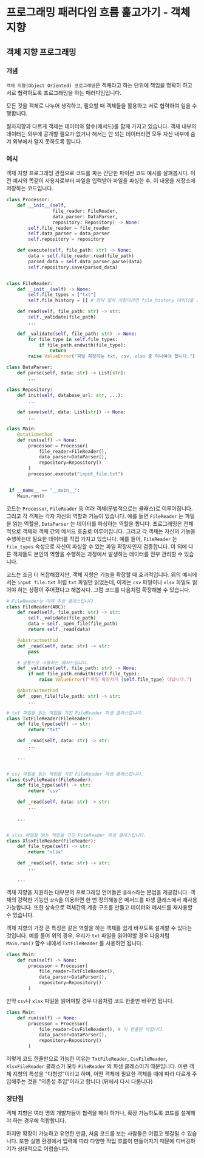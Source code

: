# 프로그래밍 패러다임 흐름 훑고가기 - 객체 지향

## 객체 지향 프로그래밍

### 개념

`객체 지향(Object Oriented) 프로그래밍`은 객체라고 하는 단위에 책임을 명확히 하고 서로 협력하도록 프로그래밍을 하는 패러다임입니다.  

모든 것을 객체로 나누어 생각하고, 필요할 때 객체들을 활용하고 서로 협력하여 일을 수행합니다.

절차지향과 다르게 객체는 데이터와 함수(메서드)를 함께 가지고 있습니다. 객체 내부의 데이터는 외부에 공개할 필요가 없거나 해서는 안 되는 데이터라면 모두 자신 내부에 숨겨 외부에서 알지 못하도록 합니다.

### 예시

객체 지향 프로그래밍 관점으로 코드를 짜는 간단한 파이썬 코드 예시를 살펴봅시다. 이전 예시와 똑같이 사용자로부터 파일을 입력받아 파일을 파싱한 후, 이 내용을 저장소에 저장하는 코드입니다.

```python
class Processor:
    def __init__(self,
                 file_reader: FileReader,
                 data_parser: DataParser,
                 repository: Repository) -> None:
        self.file_reader = file_reader
        self.data_parser = data_parser
        self.repository = repository

    def execute(self, file_path: str) -> None:
        data = self.file_reader.read(file_path)
        parsed_data = self.data_parser.parse(data)
        self.repository.save(parsed_data)


class FileReader:
    def __init__(self) -> None:
        self.file_types = ["txt"]
        self.file_history = [] # 만약 절차 지향이라면 file_history 데이터를 중앙 집중으로 관리하게 됩니다. 

    def read(self, file_path: str) -> str:
        self._validate(file_path)
        ...

    def _validate(self, file_path: str) -> None:
        for file_type in self.file_types:
            if file_path.endwith(file_type):
                return
        raise ValueError("파일 확장자는 txt, csv, xlsx 중 하나여야 합니다.")

class DataParser:
    def parse(self, data: str) -> List[str]:
        ...

class Repository:
    def init(self, database_url: str, ...):
        ...
    
    def save(self, data: List[str]) -> None:
        ...

class Main:
    @staticmethod
    def run(self) -> None:
        processor = Processor(
            file_reader=FileReader(),
            data_parser=DataParser(),
            repository=Repository()
        )
        processor.execute("input_file.txt")


 if __name__ == "__main__":
    Main.run()
```

코드는 `Processor`, `FileReader` 등 여러 객체(문법적으로는 클래스)로 이루어집니다. 그리고 각 객체는 각자 자신의 역할과 기능이 있습니다. 예를 들면 `FileReader` 는 파일을 읽는 역할을, `DataParser` 는 데이터를 파싱하는 역할을 합니다. 프로그래밍은 전체적으로 객체와 객체 간의 메서드 호출로 이루어집니다.
그리고 각 객체는 자신의 기능을 수행하는데 필요한 데이터를 직접 가지고 있습니다. 예를 들어, `FileReader` 는 `file_types` 속성으로 자신이 파싱할 수 있는 파일 확장자인지 검증합니다. 이 외에 다른 객체들도 본인의 역할을 수행하는 과정에서 발생하는 데이터를 전부 관리할 수 있습니다. 

코드는 조금 더 복잡해졌지만, 객체 지향은 기능을 확장할 때 효과적입니다. 
위의 예시에서는 `input_file.txt` 처럼 `txt` 파일만 읽었는데, 이제는 `csv` 파일이나 `xlsx` 파일도 읽어야 하는 상황이 주어졌다고 해봅시다. 그럼 코드를 다음처럼 확장해볼 수 있습니다.

```python
# FileReader는 이제 추상 클래스입니다.
class FileReader(ABC):
    def read(self, file_path: str) -> str:
        self._validate(file_path)
        data = self._open_file(file_path)
        return self._read(data)

    @abstractmethod
    def _read(self, data: str) -> str:
        pass

    # 공통으로 사용하는 메서드입니다.
    def _validate(self, file_path: str) -> None:
        if not file_path.endwith(self.file_type):
            raise ValueError(f"파일 확장자가 {self.file_type} 아닙니다.")

    @abstractmethod
    def _open_file(file_path: str) -> str:
        ...

# txt 파일을 읽는 책임을 가진 FileReader 파생 클래스입니다.
class TxtFileReader(FileReader):
    def file_type(self) -> str:
        return "txt"

    def _read(self, data: str) -> str:
        ...
    
    ...


# csv 파일을 읽는 책임을 가진 FileReader 파생 클래스입니다.
class CsvFileReader(FileReader):
    def file_type(self) -> str:
        return "csv"

    def _read(self, data: str) -> str:
        ...
    
    ...


# xlsx 파일을 읽는 책임을 가진 FileReader 파생 클래스입니다.
class XlsxFileReader(FileReader):
    def file_type(self) -> str:
        return "xlsx"

    def _read(self, data: str) -> str:
        ...

    ...
```

객체 지향을 지원하는 대부분의 프로그래밍 언어들은 `클래스`라는 문법을 제공합니다. 객체의 강력한 기능인 `상속`을 이용하면 한 번 정의해놓은 메서드를 파생 클래스에서 재사용 가능합니다. 또한 상속으로 객체간의 계층 구조를 만들고 데이터와 메서드를 재사용할 수 있습니다.

객체 지향의 가장 큰 특징은 같은 역할을 하는 객체를 쉽게 바꾸도록 설계할 수 있다는 것입니다. 예를 들어 위의 경우, 우리가 `txt` 파일을 읽어야할 경우 다음처럼 `Main.run()` 함수 내에서 `TxtFileReader` 를 사용하면 됩니다.

```python
class Main:
    def run(self) -> None:
        processor = Processor(
            file_reader=TxtFileReader(),
        	data_parser=DataParser(),
            repository=Repository()
        )
```

만약 `csv`나 `xlsx` 파일을 읽어야할 경우 다음처럼 코드 한줄만 바꾸면 됩니다.

```python
class Main:
    def run(self) -> None:
        processor = Processor(
            file_reader=CsvFileReader(), # 이 한줄만 바뀝니다.
        	data_parser=DataParser(),  
            repository=Repository()
        )
```

이렇게 코드 한줄만으로 가능한 이유는 `TxtFileReader`, `CsvFileReader`, `XlsxFileReader` 클래스가 모두 `FileReader` 의 파생 클래스이기 때문입니다. 이런 객체 지향의 특성을 "다형성"이라고 하며, 어떤 객체에 필요한 객체를 때에 따라 다르게 주입해주는 것을 "의존성 주입"이라고 합니다 (뒤에서 다시 다룹니다)

### 장단점

객체 지향은 여러 명의 개발자들이 협력을 해야 하거나, 확장 가능하도록 코드를 설계해야 하는 경우에 적합합니다.

하지만 확장이 가능하고 유연한 만큼, 처음 코드를 보는 사람들은 어렵고 헷갈릴 수 있습니다. 또한 실행 환경에서 입력에 따라 다양한 작업 흐름이 만들어지기 때문에 디버깅하기가 상대적으로 어렵습니다. 

